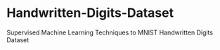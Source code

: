 # Handwritten-Digits-Dataset
Supervised Machine Learning Techniques to MNIST Handwritten Digits Dataset
